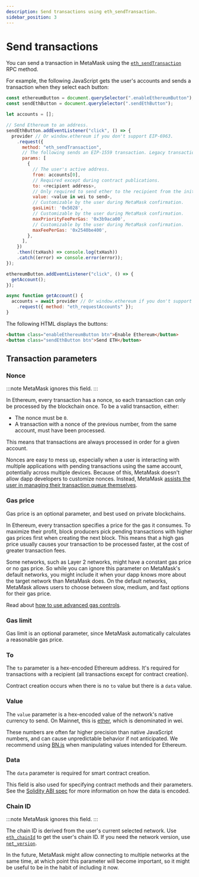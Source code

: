 ```yaml
---
description: Send transactions using eth_sendTransaction.
sidebar_position: 3
---
```


# Send transactions

You can send a transaction in MetaMask using the
[`eth_sendTransaction`](/wallet/reference/eth_sendTransaction)
RPC method.

For example, the following JavaScript gets the user's accounts and sends a transaction when they
select each button:

```javascript title="index.js"
const ethereumButton = document.querySelector(".enableEthereumButton");
const sendEthButton = document.querySelector(".sendEthButton");

let accounts = [];

// Send Ethereum to an address.
sendEthButton.addEventListener("click", () => {
  provider // Or window.ethereum if you don't support EIP-6963.
    .request({
      method: "eth_sendTransaction",
      // The following sends an EIP-1559 transaction. Legacy transactions are also supported.
      params: [
        {
          // The user's active address.
          from: accounts[0],
          // Required except during contract publications.
          to: <recipient address>,
          // Only required to send ether to the recipient from the initiating external account.
          value: <value in wei to send>,
          // Customizable by the user during MetaMask confirmation.
          gasLimit: '0x5028',
          // Customizable by the user during MetaMask confirmation.
          maxPriorityFeePerGas: '0x3b9aca00',
          // Customizable by the user during MetaMask confirmation.
          maxFeePerGas: '0x2540be400',
        },
      ],
    })
    .then((txHash) => console.log(txHash))
    .catch((error) => console.error(error));
});

ethereumButton.addEventListener("click", () => {
  getAccount();
});

async function getAccount() {
  accounts = await provider // Or window.ethereum if you don't support EIP-6963.
    .request({ method: "eth_requestAccounts" });
}
```

The following HTML displays the buttons:

```html title="index.html"
<button class="enableEthereumButton btn">Enable Ethereum</button>
<button class="sendEthButton btn">Send ETH</button>
```

## Transaction parameters

### Nonce

:::note
MetaMask ignores this field.
:::

In Ethereum, every transaction has a nonce, so each transaction can only be processed by the
blockchain once.
To be a valid transaction, either:

- The nonce must be `0`.
- A transaction with a nonce of the previous number, from the same account, must have been processed.

This means that transactions are always processed in order for a given account.

Nonces are easy to mess up, especially when a user is interacting with multiple applications with
pending transactions using the same account, potentially across multiple devices.
Because of this, MetaMask doesn't allow dapp developers to customize nonces.
Instead, MetaMask
[assists the user in managing their transaction queue themselves](https://metamask.zendesk.com/hc/en-us/articles/360015489251).

### Gas price

Gas price is an optional parameter, and best used on private blockchains.

In Ethereum, every transaction specifies a price for the gas it consumes.
To maximize their profit, block producers pick pending transactions with higher gas prices first
when creating the next block.
This means that a high gas price usually causes your transaction to be processed faster, at the cost
of greater transaction fees.

Some networks, such as Layer 2 networks, might have a constant gas price or no gas price.
So while you can ignore this parameter on MetaMask's default networks, you might include it when
your dapp knows more about the target network than MetaMask does.
On the default networks, MetaMask allows users to choose between slow, medium, and fast options for
their gas price.

Read about [how to use advanced gas controls](https://metamask.zendesk.com/hc/en-us/articles/360022895972).

### Gas limit

Gas limit is an optional parameter, since MetaMask automatically calculates a reasonable gas price.

### To

The `to` parameter is a hex-encoded Ethereum address.
It's required for transactions with a recipient (all transactions except for contract creation).

Contract creation occurs when there is no `to` value but there is a `data` value.

### Value

The `value` parameter is a hex-encoded value of the network's native currency to send.
On Mainnet, this is [ether](https://www.ethereum.org/eth), which is denominated in wei.

These numbers are often far higher precision than native JavaScript numbers, and can cause
unpredictable behavior if not anticipated.
We recommend using [BN.js](https://github.com/indutny/bn.js/) when manipulating
values intended for Ethereum.

### Data

The `data` parameter is required for smart contract creation.

This field is also used for specifying contract methods and their parameters.
See the [Solidity ABI spec](https://solidity.readthedocs.io/en/develop/abi-spec.html) for more
information on how the data is encoded.

### Chain ID

:::note
MetaMask ignores this field.
:::

The chain ID is derived from the user's current selected network.
Use [`eth_chainId`](/wallet/reference/eth_chainid) to get the user's chain ID.
If you need the network version, use [`net_version`](https://ethereum.org/en/developers/docs/apis/json-rpc/#net_version).

In the future, MetaMask might allow connecting to multiple networks at the same time, at which point
this parameter will become important, so it might be useful to be in the habit of including it now.
